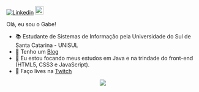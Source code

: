 [![Linkedin](https://img.shields.io/badge/-LinkedIn-blue?style=flat&logo=Linkedin&logoColor=white)](https://www.linkedin.com/in/gltm-jrsoftwaredeveloper/)
[<img src="https://img.shields.io/github/followers/milenacarecho?label=follow&style=social" height="22" title="Follow me" />](https://github.com/gabrielltmonteiro) 


Olá, eu sou o Gabe!

- 📚 Estudante de Sistemas de Informação pela Universidade do Sul de Santa Catarina - UNISUL
- 🧲 Tenho um [Blog](https://systemgang.blogspot.com) 
- 🦏 Eu estou focando meus estudos em Java e na trindade do front-end (HTML5, CSS3 e JavaScript).
- 🎥 Faço lives na [Twitch](https://www.twitch.tv/system_gang)

<p align="center"> 
 <a><img src="https://github-readme-stats.vercel.app/api?username=gabrielltmonteiro&show_icons=true&theme=bluewhite" /></a>
</p> 















<!--
**gabrielltmonteiro/gabrielltmonteiro** is a ✨ _special_ ✨ repository because its `README.md` (this file) appears on your GitHub profile.

Here are some ideas to get you started:

- 🔭 I’m currently working on ...
- 🌱 I’m currently learning ...
- 👯 I’m looking to collaborate on ...
- 🤔 I’m looking for help with ...
- 💬 Ask me about ...
- 📫 How to reach me: ...
- 😄 Pronouns: ...
- ⚡ Fun fact: ...
-->
